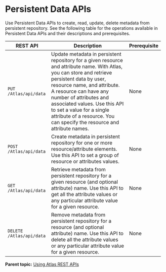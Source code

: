 # Persistent Data APIs

Use Persistent Data APIs to create, read, update, delete metadata from persistent repository. See the following table for the operations available in Persistent Data APIs and their descriptions and prerequisites.

| REST API | Description | Prerequisite |
| --- | --- | --- |
| `PUT /Atlas/api/data` | Update metadata in persistent repository for a given resource and attribute name. With Atlas, you can store and retrieve persistent data by user, resource name, and attribute. A resource can have any number of attributes and associated values. Use this API to set a value for a single attribute of a resource. You can specify the resource and attribute names. | None |
| `POST /Atlas/api/data` | Create metadata in persistent repository for one or more resource/attribute elements. Use this API to set a group of resource or attributes values. | None |
| `GET /Atlas/api/data` | Retrieve metadata from persistent repository for a given resource \(and optional attribute\) name. Use this API to get all the attribute values or any particular attribute value for a given resource. | None |
| `DELETE /Atlas/api/data` | Remove metadata from persistent repository for a resource \(and optional attribute\) name. Use this API to delete all the attribute values or any particular attribute value for a given resource. | None |

**Parent topic:** [Using Atlas REST APIs](https://github.com/PlutoZhang/test/tree/549112db023388c89a9750459e98a7b204fad073/topics/usingatlasrestapis.md)

